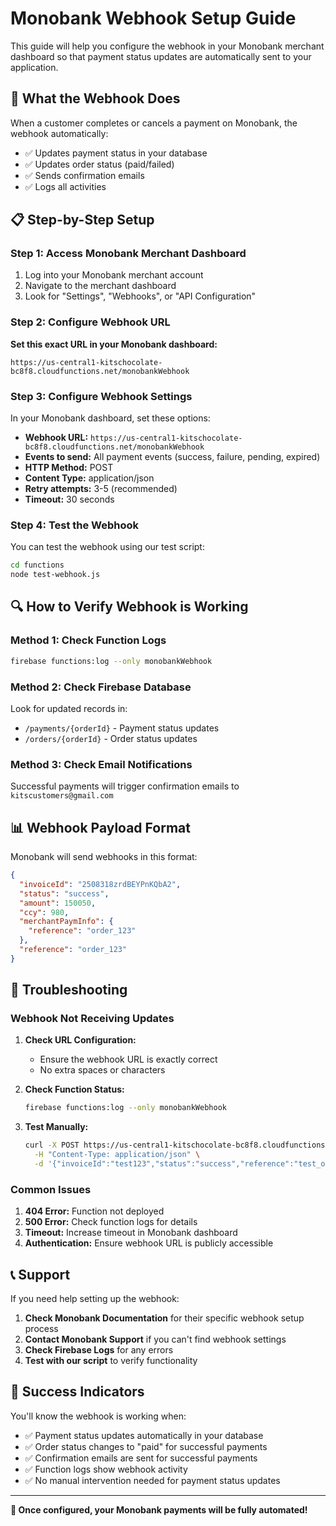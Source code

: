 # Monobank Webhook Setup Guide

This guide will help you configure the webhook in your Monobank merchant dashboard so that payment status updates are automatically sent to your application.

## 🎯 **What the Webhook Does**

When a customer completes or cancels a payment on Monobank, the webhook automatically:
- ✅ Updates payment status in your database
- ✅ Updates order status (paid/failed)
- ✅ Sends confirmation emails
- ✅ Logs all activities

## 📋 **Step-by-Step Setup**

### **Step 1: Access Monobank Merchant Dashboard**

1. Log into your Monobank merchant account
2. Navigate to the merchant dashboard
3. Look for "Settings", "Webhooks", or "API Configuration"

### **Step 2: Configure Webhook URL**

**Set this exact URL in your Monobank dashboard:**
```
https://us-central1-kitschocolate-bc8f8.cloudfunctions.net/monobankWebhook
```

### **Step 3: Configure Webhook Settings**

In your Monobank dashboard, set these options:

- **Webhook URL:** `https://us-central1-kitschocolate-bc8f8.cloudfunctions.net/monobankWebhook`
- **Events to send:** All payment events (success, failure, pending, expired)
- **HTTP Method:** POST
- **Content Type:** application/json
- **Retry attempts:** 3-5 (recommended)
- **Timeout:** 30 seconds

### **Step 4: Test the Webhook**

You can test the webhook using our test script:

```bash
cd functions
node test-webhook.js
```

## 🔍 **How to Verify Webhook is Working**

### **Method 1: Check Function Logs**
```bash
firebase functions:log --only monobankWebhook
```

### **Method 2: Check Firebase Database**
Look for updated records in:
- `/payments/{orderId}` - Payment status updates
- `/orders/{orderId}` - Order status updates

### **Method 3: Check Email Notifications**
Successful payments will trigger confirmation emails to `kitscustomers@gmail.com`

## 📊 **Webhook Payload Format**

Monobank will send webhooks in this format:

```json
{
  "invoiceId": "2508318zrdBEYPnKQbA2",
  "status": "success",
  "amount": 150050,
  "ccy": 980,
  "merchantPaymInfo": {
    "reference": "order_123"
  },
  "reference": "order_123"
}
```

## 🚨 **Troubleshooting**

### **Webhook Not Receiving Updates**

1. **Check URL Configuration:**
   - Ensure the webhook URL is exactly correct
   - No extra spaces or characters

2. **Check Function Status:**
   ```bash
   firebase functions:log --only monobankWebhook
   ```

3. **Test Manually:**
   ```bash
   curl -X POST https://us-central1-kitschocolate-bc8f8.cloudfunctions.net/monobankWebhook \
     -H "Content-Type: application/json" \
     -d '{"invoiceId":"test123","status":"success","reference":"test_order"}'
   ```

### **Common Issues**

1. **404 Error:** Function not deployed
2. **500 Error:** Check function logs for details
3. **Timeout:** Increase timeout in Monobank dashboard
4. **Authentication:** Ensure webhook URL is publicly accessible

## 📞 **Support**

If you need help setting up the webhook:

1. **Check Monobank Documentation** for their specific webhook setup process
2. **Contact Monobank Support** if you can't find webhook settings
3. **Check Firebase Logs** for any errors
4. **Test with our script** to verify functionality

## 🎉 **Success Indicators**

You'll know the webhook is working when:

- ✅ Payment status updates automatically in your database
- ✅ Order status changes to "paid" for successful payments
- ✅ Confirmation emails are sent for successful payments
- ✅ Function logs show webhook activity
- ✅ No manual intervention needed for payment status updates

---

**🎯 Once configured, your Monobank payments will be fully automated!**
